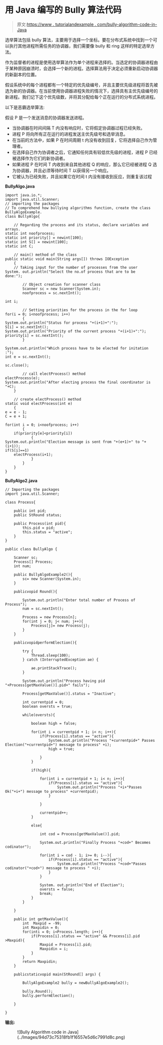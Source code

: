 # 用 Java 编写的 Bully 算法代码

> 原文:[https://www . tutorialandexample . com/bully-algorithm-code-in-Java](https://www.tutorialandexample.com/bully-algorithm-code-in-java)

选举算法包括 bully 算法，主要用于选择一个坐标。要在分布式系统中找到一个可以执行其他进程所需任务的协调器，我们需要像 bully 和 ring 这样的特定选举方法。

作为监督者的进程是使用选举算法作为单个进程来选择的。当选定的协调器进程由于某种原因崩溃时，会选择一个新的进程。选择算法用于决定必须重新启动协调器的新副本的位置。

假设系统中的每个进程都有一个特定的优先级编号，并且主要优先级进程将首先被选为新的协调器。在当前使用协调器进程失败的情况下，选择具有主优先级编号的新进程。我们记下这个优先级数，并将其分配给每个正在运行的分布式系统进程。

以下是恶霸选举算法:

假设 P 是一个发送消息的协调器发送进程。

*   当协调器在时间间隔 T 内没有响应时，它将假定协调器过程已经失败。
*   进程 P 将向所有正在运行的进程发送主优先级号和选举消息。
*   在当前的方法中，如果 P 在时间周期 t 内没有收到回复，它将选择自己作为管理者。
*   在选择自己作为协调者之后，它通知任何具有较低优先级的进程，进程 P 已经被选择作为它们的新协调者。
*   如果进程 P 在时间 T 内收到来自其他进程 Q 的响应，那么它已经被进程 Q 选为协调器，并且必须等待时间 T 以获得另一个响应。
*   它被认为已经失败，并且如果它在时间 t 内没有接收到反应，则重复该过程

**BullyAlgo.java**

```
import java.io.*;  
import java.util.Scanner;  
// importing the packages 
// To comprehend how bullying algorithms function, create the class BullyAlgoExample.  
class BullyAlgo{  

    // Regarding the process and its status, declare variables and arrays. 
static int noofprocess;  
static int priority[] = newint[100];  
static int S[] = newint[100];  
static int C;  

    // main() method of the class  
public static void main(String args[]) throws IOException    
    {  
    // Taking input for the number of processes from the user  
System. out.println("Select the no.of process that are to be done:");  

        // Object creation for scanner class  
        Scanner sc = new Scanner(System.in);  
        noofprocess = sc.nextInt();  

int i;  

        // Setting priorities for the process in the for loop  
for(i = 0; i<noofprocess; i++)  
        {  
System.out.println("Status for process "+(i+1)+":");  
S[i] = sc.nextInt();  
System.out.println("Priority of the current process "+(i+1)+":");  
priority[i] = sc.nextInt();  
        }  

System.out.println("Which process have to be elected for initation :");  
int e = sc.nextInt();  

sc.close();  

        // call electProcess() method   
electProcess(e);  
System.out.println("After electing process the final coordinator is "+C);  
    }  

    // create electProcess() method   
static void electProcess(int e)  
    {  
e = e - 1;  
C = e + 1;  

for(int i = 0; i<noofprocess; i++)  
        {  
    if(priority[e]<priority[i])  
            {  
System.out.println("Election message is sent from "+(e+1)+" to "+(i+1));  
if(S[i]==1)  
    electProcess(i+1);  
            }  
        }  
    }  
} 
```

**BullyAlgo2.java**

```
// Importing the packages
import java.util.Scanner;  

class Process{  

    public int pid;  
    public StRound status;  

    public Process(int pid){  
        this.pid = pid;  
        this.status = "active";  
    }  
}  

public class BullyAlgo {  

    Scanner sc;  
    Process[] Process;  
    int num;  

    public BullyAlgoExample2(){  
        sc= new Scanner(System.in);  
    }  

    publicvopid Round(){  

        System.out.println("Enter total number of Process of Process");  
        num = sc.nextInt();  

        Process = new Process[n];  
        for(int j = 0; j< num; j++){  
            Process[j]= new Process(j);  
        }  
    }  

    publicvopidperformElection(){  

        try {  
            Thread.sleep(100);  
        } catch (InterruptedException ae) {  

            ae.printStackTrace();  
        }  

        System.out.println("Process having pid "+Process[getMaxValue()].pid+" fails");  

        Process[getMaxValue()].status = "Inactive";  

        int currentpid = 0;  
        boolean oversts = true;  

        while(oversts){  

            boolean high = false;  

            for(int i = currentpid + 1; i< n; i++){  
                if(Process[i].status == "active"){  
                    System.out.println("Process "+currentpid+" Passes Election("+currentpid+") message to process" +i);  
                    high = true;  

                }  
            }  

            if(high){  

                for(int i = currentpid + 1; i< n; i++){  
                    if(Process[i].status == "active"){  
                        System.out.println("Process "+i+"Passes Ok("+i+") message to process" +currentpid);  
                    }  

                }  

                currentpid++;  
            }  

            else{  

                int cod = Process[getMaxValue()].pid;  

                System.out.println("Finally Process "+cod+" Becomes codinator");  

                for(int i = cod - 1; i>= 0; i--){  
                    if(Process[i].status == "active"){  
                        System.out.println("Process "+cod+"Passes codinator("+cod+") message to process " +i);  
                    }  
                }  

                System. out.println("End of Election");  
                oversts = false;  
                break;  
            }  
        }  

    }  

    public int getMaxValue(){  
        int  Maxpid = -99;  
        int Maxpidin = 0;  
        for(inti = 0; i<Process.length; i++){  
            if(Process[i].status == "active" && Process[i].pid >Maxpid){  
                Maxpid = Process[i].pid;  
                Maxpidin = i;  
            }  
        }  
        return Maxpidin;  
    }  

    publicstaticvopid main(StRound[] args) {  

        BullyAlgoExample2 bully = newBullyAlgoExample2();  

        bully.Round();  
        bully.performElection();  

    }  

} 
```

**输出:**

<figure class="wp-block-image">![Bully Algorithm code in Java](../Images/94d73c75318fb1f16557e5d6c7991d8c.png)</figure>